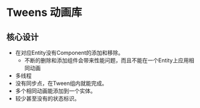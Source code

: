 # Tweens 动画库

## 核心设计

- 在对应Entity没有Component的添加和移除。  
  - 不断的删除和添加组件会带来性能问题，而且不能在一个Entity上应用相同动画
- 多线程
- 没有同步点，在Tween组内就能完成。
- 多个相同动画能添加到一个实体。
- 较少甚至没有的状态标识。